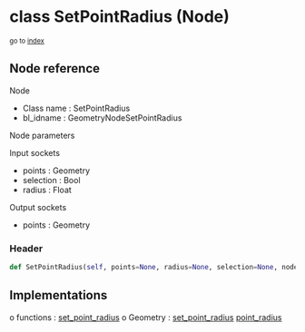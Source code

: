 # class SetPointRadius (Node)

<sub>go to [index](/docs/index.md)</sub>

## Node reference

Node
 - Class name : SetPointRadius
 - bl_idname : GeometryNodeSetPointRadius

Node parameters

Input sockets
 - points : Geometry
 - selection : Bool
 - radius : Float

Output sockets
 - points : Geometry

### Header

``` python
def SetPointRadius(self, points=None, radius=None, selection=None, node_label=None, node_color=None):
```

## Implementations

o functions : [set_point_radius](/docs/GeoNodes_classes/GLOBAL.md#set_point_radius)
o Geometry : [set_point_radius](/docs/GeoNodes_classes/Geometry.md#set_point_radius) [point_radius](/docs/GeoNodes_classes/Geometry.md#point_radius) 

